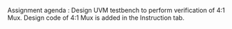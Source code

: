 Assignment agenda : Design UVM testbench to perform verification of 4:1 Mux. Design code of 4:1 Mux is added in the Instruction tab.
